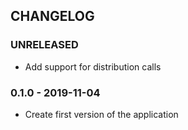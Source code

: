 ## CHANGELOG

### UNRELEASED

 - Add support for distribution calls

### 0.1.0 - 2019-11-04

 - Create first version of the application
